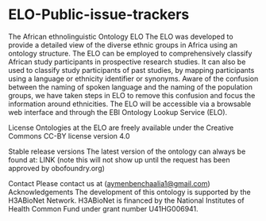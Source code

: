 # ELO-Public-issue-trackers
The African ethnolinguistic Ontology ELO
The ELO was developed to provide a detailed view of the diverse ethnic groups in Africa using an ontology structure. The ELO can be employed to comprehensively classify African study participants in prospective research studies. It can also be used to classify study participants of past studies, by mapping participants using a language or ethnicity identifier or synonyms. Aware of the confusion between the naming of spoken language and the naming of the population groups, we have taken steps in ELO to remove this confusion and focus the information around ethnicities. The ELO will be accessible via a browsable web interface and through the EBI Ontology Lookup Service (ELO).

License
Ontologies at the ELO are freely available under the Creative Commons CC-BY license version 4.0

Stable release versions
The latest version of the ontology can always be found at:
LINK (note this will not show up until the request has been approved by obofoundry.org)

Contact
Please contact us at (aymenbenchaalia1@gmail.com)
Acknowledgements
The development of this ontology is supported by the H3ABioNet Network. H3ABioNet is financed by the National Institutes of Health Common Fund under grant number U41HG006941.
